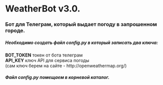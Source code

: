 # WeatherBot v3.0.
<h3>Бот для Телеграм, который выдает погоду в запрошенном городе.</h3>

<h5>Необходимо создать файл <b>config.py</b> в который записать два ключа:</h5>
<b>BOT_TOKEN</b> токен от бота телеграм<br>
<b>API_KEY</b> ключ API для сервиса погоды <br>(сам ключ берем на сайте - http://openweathermap.org/)

<h5>Файл config.py помещаем в корневой каталог.</h5>